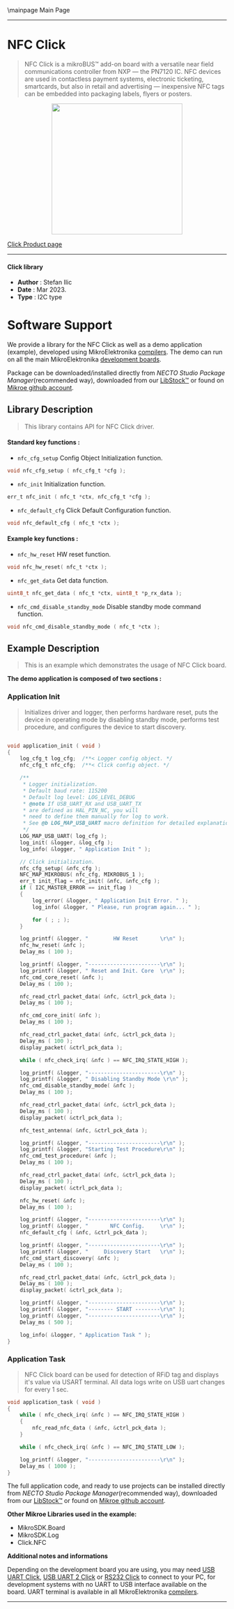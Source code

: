 \mainpage Main Page

---
# NFC Click

> NFC Click is a mikroBUS™ add-on board with a versatile near field communications controller from NXP — the PN7120 IC. NFC devices are used in contactless payment systems, electronic ticketing, smartcards, but also in retail and advertising — inexpensive NFC tags can be embedded into packaging labels, flyers or posters.

<p align="center">
  <img src="https://download.mikroe.com/images/click_for_ide/nfc_click.png" height=300px>
</p>

[Click Product page](https://www.mikroe.com/nfc-click)

---


#### Click library

- **Author**        : Stefan Ilic
- **Date**          : Mar 2023.
- **Type**          : I2C type


# Software Support

We provide a library for the NFC Click
as well as a demo application (example), developed using MikroElektronika
[compilers](https://www.mikroe.com/necto-studio).
The demo can run on all the main MikroElektronika [development boards](https://www.mikroe.com/development-boards).

Package can be downloaded/installed directly from *NECTO Studio Package Manager*(recommended way), downloaded from our [LibStock&trade;](https://libstock.mikroe.com) or found on [Mikroe github account](https://github.com/MikroElektronika/mikrosdk_click_v2/tree/master/clicks).

## Library Description

> This library contains API for NFC Click driver.

#### Standard key functions :

- `nfc_cfg_setup` Config Object Initialization function.
```c
void nfc_cfg_setup ( nfc_cfg_t *cfg );
```

- `nfc_init` Initialization function.
```c
err_t nfc_init ( nfc_t *ctx, nfc_cfg_t *cfg );
```

- `nfc_default_cfg` Click Default Configuration function.
```c
void nfc_default_cfg ( nfc_t *ctx );
```

#### Example key functions :

- `nfc_hw_reset` HW reset function.
```c
void nfc_hw_reset( nfc_t *ctx );
```

- `nfc_get_data` Get data function.
```c
uint8_t nfc_get_data ( nfc_t *ctx, uint8_t *p_rx_data );
```

- `nfc_cmd_disable_standby_mode` Disable standby mode command function.
```c
void nfc_cmd_disable_standby_mode ( nfc_t *ctx );
```

## Example Description

> This is an example which demonstrates the usage of NFC Click board.

**The demo application is composed of two sections :**

### Application Init

> Initializes driver and logger, then performs hardware reset, puts the device in operating mode by 
 disabling standby mode, performs test procedure, and configures the device to start discovery.

```c

void application_init ( void )
{
    log_cfg_t log_cfg;  /**< Logger config object. */
    nfc_cfg_t nfc_cfg;  /**< Click config object. */

    /** 
     * Logger initialization.
     * Default baud rate: 115200
     * Default log level: LOG_LEVEL_DEBUG
     * @note If USB_UART_RX and USB_UART_TX 
     * are defined as HAL_PIN_NC, you will 
     * need to define them manually for log to work. 
     * See @b LOG_MAP_USB_UART macro definition for detailed explanation.
     */
    LOG_MAP_USB_UART( log_cfg );
    log_init( &logger, &log_cfg );
    log_info( &logger, " Application Init " );

    // Click initialization.
    nfc_cfg_setup( &nfc_cfg );
    NFC_MAP_MIKROBUS( nfc_cfg, MIKROBUS_1 );
    err_t init_flag = nfc_init( &nfc, &nfc_cfg );
    if ( I2C_MASTER_ERROR == init_flag ) 
    {
        log_error( &logger, " Application Init Error. " );
        log_info( &logger, " Please, run program again... " );

        for ( ; ; );
    }

    log_printf( &logger, "        HW Reset       \r\n" );
    nfc_hw_reset( &nfc );
    Delay_ms ( 100 );

    log_printf( &logger, "-----------------------\r\n" );
    log_printf( &logger, " Reset and Init. Core  \r\n" );
    nfc_cmd_core_reset( &nfc );
    Delay_ms ( 100 );

    nfc_read_ctrl_packet_data( &nfc, &ctrl_pck_data );
    Delay_ms ( 100 );

    nfc_cmd_core_init( &nfc );
    Delay_ms ( 100 );

    nfc_read_ctrl_packet_data( &nfc, &ctrl_pck_data );
    Delay_ms ( 100 );
    display_packet( &ctrl_pck_data );

    while ( nfc_check_irq( &nfc ) == NFC_IRQ_STATE_HIGH );

    log_printf( &logger, "-----------------------\r\n" );
    log_printf( &logger, " Disabling Standby Mode \r\n" );
    nfc_cmd_disable_standby_mode( &nfc );
    Delay_ms ( 100 );

    nfc_read_ctrl_packet_data( &nfc, &ctrl_pck_data );
    Delay_ms ( 100 );
    display_packet( &ctrl_pck_data );

    nfc_test_antenna( &nfc, &ctrl_pck_data );

    log_printf( &logger, "-----------------------\r\n" );
    log_printf( &logger, "Starting Test Procedure\r\n" );
    nfc_cmd_test_procedure( &nfc );
    Delay_ms ( 100 );

    nfc_read_ctrl_packet_data( &nfc, &ctrl_pck_data );
    Delay_ms ( 100 );
    display_packet( &ctrl_pck_data );

    nfc_hw_reset( &nfc );
    Delay_ms ( 100 );

    log_printf( &logger, "-----------------------\r\n" );
    log_printf( &logger, "       NFC Config.     \r\n" );
    nfc_default_cfg ( &nfc, &ctrl_pck_data );

    log_printf( &logger, "-----------------------\r\n" );
    log_printf( &logger, "     Discovery Start   \r\n" );
    nfc_cmd_start_discovery( &nfc );
    Delay_ms ( 100 );

    nfc_read_ctrl_packet_data( &nfc, &ctrl_pck_data );
    Delay_ms ( 100 );
    display_packet( &ctrl_pck_data );

    log_printf( &logger, "-----------------------\r\n" );
    log_printf( &logger, "-------- START --------\r\n" );
    log_printf( &logger, "-----------------------\r\n" );
    Delay_ms ( 500 );

    log_info( &logger, " Application Task " );
}

```

### Application Task

> NFC Click board can be used for detection of RFiD tag
  and displays it's value via USART terminal.
  All data logs write on USB uart changes for every 1 sec.

```c
void application_task ( void )
{
    while ( nfc_check_irq( &nfc ) == NFC_IRQ_STATE_HIGH ) 
    {
        nfc_read_nfc_data ( &nfc, &ctrl_pck_data );
    }

    while ( nfc_check_irq( &nfc ) == NFC_IRQ_STATE_LOW );

    log_printf( &logger, "-----------------------\r\n" );
    Delay_ms ( 1000 );
}
```

The full application code, and ready to use projects can be installed directly from *NECTO Studio Package Manager*(recommended way), downloaded from our [LibStock&trade;](https://libstock.mikroe.com) or found on [Mikroe github account](https://github.com/MikroElektronika/mikrosdk_click_v2/tree/master/clicks).

**Other Mikroe Libraries used in the example:**

- MikroSDK.Board
- MikroSDK.Log
- Click.NFC

**Additional notes and informations**

Depending on the development board you are using, you may need
[USB UART Click](https://www.mikroe.com/usb-uart-click),
[USB UART 2 Click](https://www.mikroe.com/usb-uart-2-click) or
[RS232 Click](https://www.mikroe.com/rs232-click) to connect to your PC, for
development systems with no UART to USB interface available on the board. UART
terminal is available in all MikroElektronika
[compilers](https://shop.mikroe.com/compilers).

---
